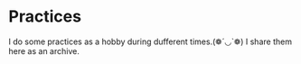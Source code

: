# Practices 

I do some practices as a hobby during dufferent times.(❁´◡`❁)
I share them here as an archive.
